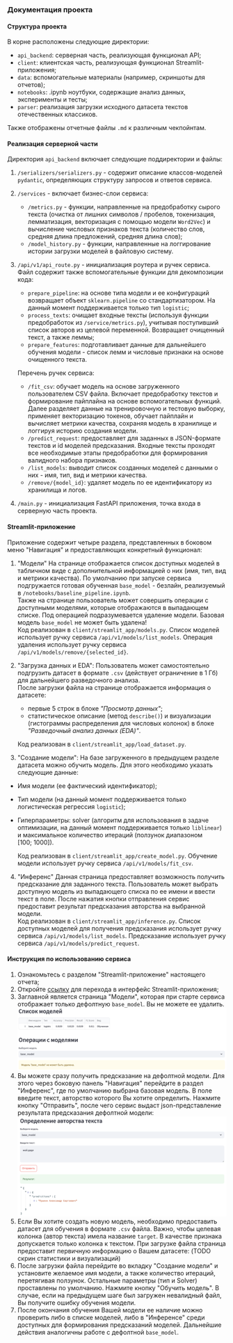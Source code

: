 ### Документация проекта

#### Структура проекта
В корне расположены следующие директории:
- `api_backend`: серверная часть, реализующая функционал API;
- `client`: клиентская часть, реализующая функционал Streamlit-приложения;
- `data`: вспомогательные материалы (например, скриншоты для отчетов);
- `notebooks`: .ipynb ноутбуки, содержащие анализ данных, эксперименты и тесты;
- `parser`: реализация загрузки исходного датасета текстов отечественных классиков.

Также отображены отчетные файлы `.md` к различным чекпойнтам.

#### Реализация серверной части
Директория `api_backend` включает следующие поддиректории и файлы:
1. `/serializers/serializers.py` - содержит описание классов-моделей `pydantic`, определяющих структуру запросов и ответов сервиса.
2. `/services` - включает бизнес-слои сервиса:
    - `/metrics.py` - функции, направленные на предобработку сырого текста (очистка от лишних символов / пробелов, токенизация, лемматизация, векторизация с помощью модели `Word2Vec`) и вычисление числовых признаков текста (количество слов, средняя длина предложений, средняя длина слов);
    - `/model_history.py` - функции, направленные на логгирование истории загрузки моделей в файловую систему.
3. `/api/v1/api_route.py` - инициализация роутера и ручек сервиса. 
    Файл содержит также вспомогательные функции для декомпозиции кода:
    - `prepare_pipeline`: на основе типа модели и ее конфигураций возвращает объект `sklearn.pipeline` со стандартизатором. На данный момент поддерживается только тип `logistic`;
    - `process_texts`: очищает входные тексты (используя функции предобработок из `/service/metrics.py`), учитывая поступивший список авторов из целевой переменной. Возвращает очищенный текст, а также леммы;
    - `prepare_features`: подготавливает данные для дальнейшего обучения модели - список лемм и числовые признаки на основе очищенного текста.

    Перечень ручек сервиса:
    - `/fit_csv`: обучает модель на основе загруженного пользователем CSV файла. Включает предобработку текстов и формирование пайплайна на основе вспомогательных функций. Далее разделяет данные на тренировочную и тестовую выборку, применяет векторизацию токенов, обучает пайплайн и вычисляет метрики качества, сохраняя модель в хранилище и логгируя историю создания модели.
    - `/predict_request`: предоставляет для заданных в JSON-формате текстов и id моделей предсказания. Входные тексты проходят все необходимые этапы предобработки для формирования валидного набора признаков.
    - `/list_models`: выводит список созданных моделей с данными о них - имя, тип, вид и метрики качества.
    - `/remove/{model_id}`: удаляет модель по ее идентификатору из хранилища и логов.
4. `/main.py` - инициализация FastAPI приложения, точка входа в серверную часть проекта.

#### Streamlit-приложение
Приложение содержит четыре раздела, представленных в боковом меню "Навигация" и предоставляющих конкретный функционал:
1. "Модели"
На странице отображается список доступных моделей в табличном виде с дополнительной информацией о них (имя, тип, вид и метрики качества). По умолчанию при запуске сервиса подгружается готовая обученная `base_model` - безлайн, реализуемый в `/notebooks/baseline_pipeline.ipynb`.<br>
Также на странице пользователь может совершить операции с доступными моделями, которые отображаются в выпадающем списке. Под операцией подразумевается удаление модели. Базовая модель `base_model` не может быть удалена!<br>
Код реализован в `client/streamlit_app/models.py`. Список моделей использует ручку сервиса `/api/v1/models/list_models`. Операция удаления использует ручку сервиса `/api/v1/models/remove/{selected_id}`.
2. "Загрузка данных и EDA":
    Пользователь может самостоятельно подгрузить датасет в формате `.csv` (действует ограничение в 1 Гб) для дальнейшего разведочного анализа.<br>
    После загрузки файла на странице отображается информация о датасете:
    - первые 5 строк в блоке *"Просмотр данных"*;
    - статистическое описание (метод `describe()`) и визуализации (гистограммы распределения для числовых колонок) в блоке *"Разведочный анализ данных (EDA)"*.

    Код реализован в `client/streamlit_app/load_dataset.py`.
3. "Создание модели":
    На базе загруженного в предыдущем разделе датасета можно обучить модель. Для этого необходимо указать следующие данные:
- Имя модели (ее фактический идентификатор);
- Тип модели (на данный момент поддерживается только логистическая регрессия `logistic`);
- Гиперпараметры: solver (алгоритм для использования в задаче оптимизации, на данный момент поддерживается только `liblinear`) и максимальное количество итераций (ползунок диапазоном $[100;\ 1000]$).

    Код реализован в `client/streamlit_app/create_model.py`. Обучение модели использует ручку сервиса `/api/v1/models/fit_csv`.
4. "Инференс"
Данная страница предоставляет возможность получить предсказание для заданного текста. Пользователь может выбрать доступную модель из выпадающего списка по ее имени и ввести текст в поле. После нажатия кнопки отправления сервис предоставит результат предсказания авторства на выбранной модели.<br>
Код реализован в `client/streamlit_app/inference.py`. Список доступных моделей для получения предсказания использует ручку сервиса `/api/v1/models/list_models`. Предсказание использует ручку сервиса `/api/v1/models/predict_request`.

#### Инструкция по использованию сервиса
1. Ознакомьтесь с разделом "Streamlit-приложение" настоящего отчета;
2. Откройте [ссылку](http://130.193.46.198:8501/) для перехода в интерфейс Streamlit-приложения;
3. Заглавной является страница "Модели", которая при старте сервиса отображает только дефолтную `base_model`. Вы не можете ее удалить.
![Модели](data/models.png)
4. Вы можете сразу получить предсказание на дефолтной модели. Для этого через боковую панель "Навигация" перейдите в раздел "Инференс", где по умолчанию выбрана базовая модель. В поле введите текст, авторство которого Вы хотите определить. Нажмите кнопку "Отправить", после чего сервис выдаст json-представление результата предсказания дефолтной модели:
![Предсказание](data/predictions.png)
5. Если Вы хотите создать новую модель, необходимо предоставить датасет для обучения в формате `.csv` файла. Важно, чтобы целевая колонка (автор текста) имела название `target`. В качестве признака допускается только колонка к текстом. При загрузке файла страница предоставит первичную информацию о Вашем датасете:
(TODO скрин статистики и визуализаций)
6. После загрузки файла перейдите во вкладку "Создание модели" и установите желаемое имя модели, а также количество итераций, перетягивая ползунок. Остальные параметры (тип и Solver) проставлены по умолчанию. Нажмите кнопку "Обучить модель". В случае, если на предыдущем шаге был загружен невалидный файл, Вы получите ошибку обучения модели. 
7. После окончания обучения Вашей модели ее наличие можно проверить либо в списке моделей, либо в "Инференсе" среди доступных для формирования предсказаний моделей. Дальнейшие действия аналогичны работе с дефолтной `base_model`.